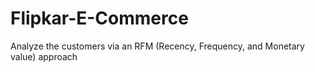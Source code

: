 # Flipkar-E-Commerce
Analyze the customers via an RFM (Recency, Frequency, and Monetary value) approach
